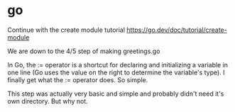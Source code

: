 # go
Continue with the create module tutorial
https://go.dev/doc/tutorial/create-module


We are down to the 4/5 step of making greetings.go 

In Go, the := operator is a shortcut for declaring and initializing a variable in one line (Go uses the value on the right to determine the variable's type).
I finally get what the := operator does. So simple.

This step was actually very basic and simple and probably didn't need it's own directory. But why not.